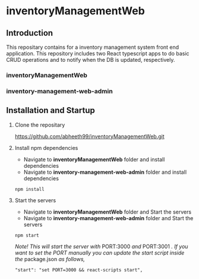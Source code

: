 # inventoryManagementWeb
## Introduction

This repositary contains for a inventory management system front end application. This repository includes two React typescript apps to do basic CRUD operations and to notify when the DB is updated, respectively.

### inventoryManagementWeb
### inventory-management-web-admin

## Installation and Startup

1. Clone the repositary

    https://github.com/abheeth99/inventoryManagementWeb.git

2. Install npm dependencies
    * Navigate to **inventoryManagementWeb** folder and install dependencies
    * Navigate to **inventory-management-web-admin** folder and install   
    dependencies

    ```
    npm install
    ```

3. Start the servers
    * Navigate to **inventoryManagementWeb** folder and Start the servers
    * Navigate to **inventory-management-web-admin** folder and Start the servers 

    ```
    npm start
    ```
    _Note! This will start the server with_ PORT:3000 _and_ PORT:3001 _. If you want to set the PORT manually you can update the start script inside the_ package.json _as follows,_

    ```
    "start": "set PORT=3000 && react-scripts start",
    ``` 